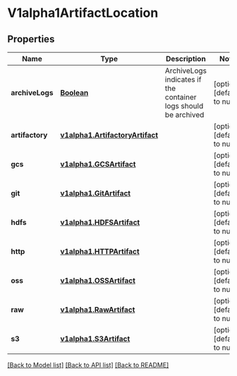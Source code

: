 # V1alpha1ArtifactLocation
## Properties

Name | Type | Description | Notes
------------ | ------------- | ------------- | -------------
**archiveLogs** | [**Boolean**](boolean.md) | ArchiveLogs indicates if the container logs should be archived | [optional] [default to null]
**artifactory** | [**v1alpha1.ArtifactoryArtifact**](v1alpha1.ArtifactoryArtifact.md) |  | [optional] [default to null]
**gcs** | [**v1alpha1.GCSArtifact**](v1alpha1.GCSArtifact.md) |  | [optional] [default to null]
**git** | [**v1alpha1.GitArtifact**](v1alpha1.GitArtifact.md) |  | [optional] [default to null]
**hdfs** | [**v1alpha1.HDFSArtifact**](v1alpha1.HDFSArtifact.md) |  | [optional] [default to null]
**http** | [**v1alpha1.HTTPArtifact**](v1alpha1.HTTPArtifact.md) |  | [optional] [default to null]
**oss** | [**v1alpha1.OSSArtifact**](v1alpha1.OSSArtifact.md) |  | [optional] [default to null]
**raw** | [**v1alpha1.RawArtifact**](v1alpha1.RawArtifact.md) |  | [optional] [default to null]
**s3** | [**v1alpha1.S3Artifact**](v1alpha1.S3Artifact.md) |  | [optional] [default to null]

[[Back to Model list]](../README.md#documentation-for-models) [[Back to API list]](../README.md#documentation-for-api-endpoints) [[Back to README]](../README.md)


